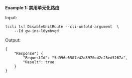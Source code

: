 **Example 1: 禁用单元化路由**



Input: 

```
tccli tsf DisableUnitRoute --cli-unfold-argument  \
    --Id gw-ins-l6ymbvgd
```

Output: 
```
{
    "Response": {
        "RequestId": "5d996e5507e42d5970cd2e25ed5267a",
        "Result": true
    }
}
```

